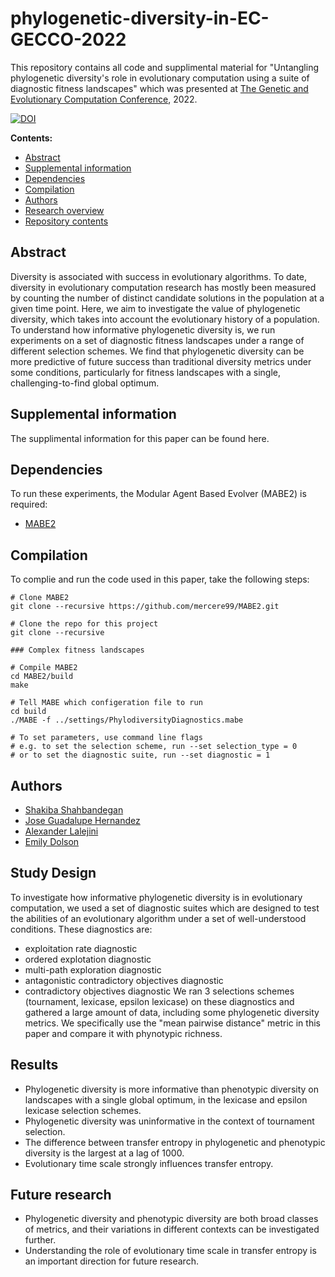 # phylogenetic-diversity-in-EC-GECCO-2022
This repository contains all code and supplimental material for "Untangling phylogenetic diversity's role in evolutionary computation using a suite of diagnostic fitness landscapes" which was presented at <a href="https://gecco-2022.sigevo.org/HomePage">The Genetic and Evolutionary Computation Conference</a>, 2022. 

<a href="https://zenodo.org/badge/latestdoi/486358143"><img src="https://zenodo.org/badge/486358143.svg" alt="DOI"></a>

  **Contents:**
  - [Abstract](https://github.com/emilydolson/phylodiversity-metrics-in-EC-GPTP-2021#abstract)
  - [Supplemental information](https://github.com/emilydolson/phylodiversity-metrics-in-EC-GPTP-2021#supplemental-information)
  - [Dependencies](https://github.com/emilydolson/phylodiversity-metrics-in-EC-GPTP-2021#dependencies)
  - [Compilation](https://github.com/emilydolson/phylodiversity-metrics-in-EC-GPTP-2021#compilation)
  - [Authors](https://github.com/emilydolson/phylodiversity-metrics-in-EC-GPTP-2021#authors)
  - [Research overview](https://github.com/emilydolson/phylodiversity-metrics-in-EC-GPTP-2021#research-overview)
  - [Repository contents](https://github.com/emilydolson/phylodiversity-metrics-in-EC-GPTP-2021#repository-contents)

## Abstract
Diversity is associated with success in evolutionary algorithms. To date, diversity in evolutionary computation research has mostly been measured by counting the number of distinct candidate solutions in the population at a given time point. Here, we aim to investigate the value of phylogenetic diversity, which takes into account the evolutionary history of a population. To understand how informative phylogenetic diversity is, we run experiments on a set of diagnostic fitness landscapes under a range of different selection schemes. We find that phylogenetic diversity can be more predictive of future success than traditional diversity metrics under some conditions, particularly for fitness landscapes with a single, challenging-to-find global optimum. 

## Supplemental information
The supplimental information for this paper can be found here. 

## Dependencies
To run these experiments, the Modular Agent Based Evolver (MABE2) is required: 
- [MABE2](https://github.com/mercere99/MABE2)

## Compilation
To complie and run the code used in this paper, take the following steps:

```{bash, shell_installation}
# Clone MABE2
git clone --recursive https://github.com/mercere99/MABE2.git

# Clone the repo for this project
git clone --recursive 

### Complex fitness landscapes

# Compile MABE2
cd MABE2/build
make

# Tell MABE which configeration file to run
cd build
./MABE -f ../settings/PhylodiversityDiagnostics.mabe

# To set parameters, use command line flags
# e.g. to set the selection scheme, run --set selection_type = 0
# or to set the diagnostic suite, run --set diagnostic = 1

```
## Authors
- [Shakiba Shahbandegan](https://github.com/shakiba-shb)
- [Jose Guadalupe Hernandez](https://jgh9094.github.io/)
- [Alexander Lalejini](https://lalejini.com/)
- [Emily Dolson](http://emilyldolson.com/)

## Study Design

To investigate how informative phylogenetic diversity is in evolutionary computation, we used a set of diagnostic suites which are designed to test the abilities of an evolutionary algorithm under a set of well-understood conditions. These diagnostics are:
- exploitation rate diagnostic
- ordered explotation diagnostic
- multi-path exploration diagnostic
- antagonistic contradictory objectives diagnostic
- contradictory objectives diagnostic
We ran 3 selections schemes (tournament, lexicase, epsilon lexicase) on these diagnostics and gathered a large amount of data, including some phylogenetic diversity metrics. We specifically use the "mean pairwise distance" metric in this paper and compare it with phynotypic richness. 

## Results

- Phylogenetic diversity is more informative than phenotypic diversity on landscapes with a single global optimum, in the lexicase and epsilon lexicase selection schemes. 
- Phylogenetic diversity was uninformative in the context of tournament selection.
- The difference between transfer entropy in phylogenetic and phenotypic diversity is the largest at a lag of 1000.
- Evolutionary time scale strongly influences transfer entropy.

## Future research

- Phylogenetic diversity and phenotypic diversity are both broad classes of metrics, and their variations in different contexts can be investigated further. 
- Understanding the role of evolutionary time scale in transfer entropy is an important direction for future research. 





